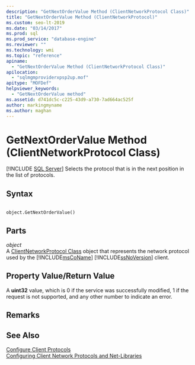 ```yaml
---
description: "GetNextOrderValue Method (ClientNetworkProtocol Class)"
title: "GetNextOrderValue Method (ClientNetworkProtocol)"
ms.custom: seo-lt-2019
ms.date: "03/14/2017"
ms.prod: sql
ms.prod_service: "database-engine"
ms.reviewer: ""
ms.technology: wmi
ms.topic: "reference"
apiname: 
  - "GetNextOrderValue Method (ClientNetworkProtocol Class)"
apilocation: 
  - "sqlmgmproviderxpsp2up.mof"
apitype: "MOFDef"
helpviewer_keywords: 
  - "GetNextOrderValue method"
ms.assetid: d741dc5c-c225-43d9-a730-7ad664ac525f
author: markingmyname
ms.author: maghan
---
```

# GetNextOrderValue Method (ClientNetworkProtocol Class)
[!INCLUDE [SQL Server](../../../includes/applies-to-version/sqlserver.md)]
  Selects the protocol that is in the next position in the list of protocols.  
  
## Syntax  
  
```  
  
object.GetNextOrderValue()  
```  
  
## Parts  
 *object*  
 A [ClientNetworkProtocol Class](../../../relational-databases/wmi-provider-configuration-classes/clientnetworkprotocol-class/clientnetworkprotocol-class.md) object that represents the network protocol used by the [!INCLUDE[msCoName](../../../includes/msconame-md.md)] [!INCLUDE[ssNoVersion](../../../includes/ssnoversion-md.md)] client.  
  
## Property Value/Return Value  
 A **uint32** value, which is 0 if the service was successfully modified, 1 if the request is not supported, and any other number to indicate an error.  
  
## Remarks  
  
## See Also  
 [Configure Client Protocols](../../../database-engine/configure-windows/configure-client-protocols.md)   
 [Configuring Client Network Protocols and Net-Libraries](../../../database-engine/configure-windows/configure-client-protocols.md)  
  
